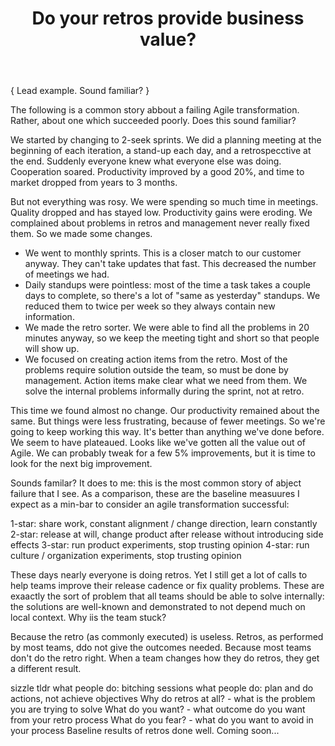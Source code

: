 ﻿---
layout: markdown.hbs

title: Do your retros provide business value?
slug: useless-retros
lead: Do your retros provide business value?
---

{ Lead example. Sound familiar? }

The following is a common story abbout a failing Agile transformation. Rather, about one which succeeded poorly. Does this sound familiar?

We started by changing to 2-seek sprints. We did a planning meeting at the beginning of each iteration, a stand-up each day, and a retrospecctive at the end. Suddenly everyone knew what everyone else was doing. Cooperation soared. Productivity improved by a good 20%, and time to market dropped from years to 3 months.

But not everything was rosy. We were spending so much time in meetings. Quality dropped and has stayed low. Productivity gains were eroding. We complained about problems in retros and management never really fixed them. So we made some changes.

* We went to monthly sprints. This is a closer match to our customer anyway. They can't take updates that fast. This decreased the number of meetings we had.
* Daily standups were pointless: most of the time a task takes a couple days to complete, so there's a lot of "same as yesterday" standups. We reduced them to twice per week so they always contain new information.
* We made the retro sorter. We were able to find all the problems in 20 minutes anyway, so we keep the meeting tight and short so that people will show up.
* We focused on creating action items from the retro. Most of the problems require solution outside the team, so must be done by management. Action items make clear what we need from them. We solve the internal problems informally during the sprint, not at retro.

This time we found almost no change. Our productivity remained about the same. But things were less frustrating, because of fewer meetings. So we're going to keep working this way. It's better than anything we've done before. We seem to have plateaued. Looks like we've gotten all the value out of Agile. We can probably tweak for a few 5% improvements, but it is time to look for the next big improvement.

Sounds familar? It does to me: this is the most common story of abject failure that I see. As a comparison, these are the baseline measuures I expect as a min-bar to consider an agile transformation successful:






1-star: share work, constant alignment / change direction, learn constantly
2-star: release at will, change product after release without introducing side effects
3-star: run product experiments, stop trusting opinion
4-star: run culture / organization experiments, stop trusting opinion




These days nearly everyone is doing retros. Yet I still get a lot of calls to help teams improve their release cadence or fix quality problems. These are exaactly the sort of problem that all teams should be able to solve internally: the solutions are well-known and demonstrated to not depend much on local context. Why iis the team stuck?

Because the retro (as commonly executed) is useless. Retros, as performed by most teams, ddo not give the outcomes needed. Because most teams don't do the retro right. When a team changes how they do retros, they get a different result.

sizzle
tldr
what people do: bitching sessions
what people do: plan and do actions, not achieve objectives
Why do retros at all? - what is the problem you are trying to solve
What do you want? - what outcome do you want from your retro process
What do you fear? - what do you want to avoid in your process
Baseline results of retros done well.
Coming soon...
